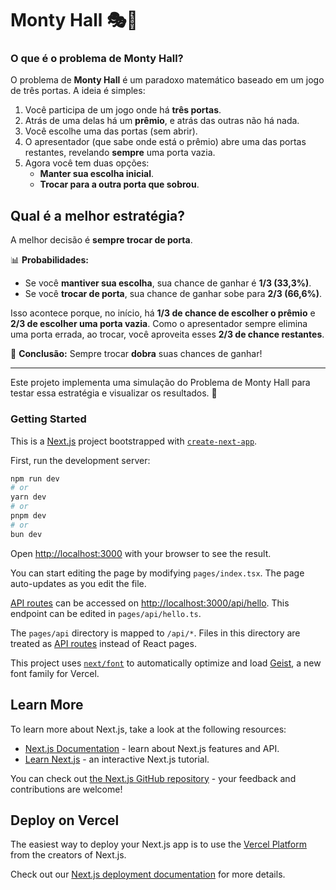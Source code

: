 # Monty Hall 🎭🚪

### O que é o problema de Monty Hall?

O problema de **Monty Hall** é um paradoxo matemático baseado em um jogo de três portas. A ideia é simples:

1. Você participa de um jogo onde há **três portas**.
2. Atrás de uma delas há um **prêmio**, e atrás das outras não há nada.
3. Você escolhe uma das portas (sem abrir).
4. O apresentador (que sabe onde está o prêmio) abre uma das portas restantes, revelando **sempre** uma porta vazia.
5. Agora você tem duas opções:
   - **Manter sua escolha inicial**.
   - **Trocar para a outra porta que sobrou**.

## Qual é a melhor estratégia?

A melhor decisão é **sempre trocar de porta**.

📊 **Probabilidades:**
- Se você **mantiver sua escolha**, sua chance de ganhar é **1/3 (33,3%)**.
- Se você **trocar de porta**, sua chance de ganhar sobe para **2/3 (66,6%)**.

Isso acontece porque, no início, há **1/3 de chance de escolher o prêmio** e **2/3 de escolher uma porta vazia**. Como o apresentador sempre elimina uma porta errada, ao trocar, você aproveita esses **2/3 de chance restantes**.

🎯 **Conclusão:** Sempre trocar **dobra** suas chances de ganhar!

---

Este projeto implementa uma simulação do Problema de Monty Hall para testar essa estratégia e visualizar os resultados. 🚀


### Getting Started

This is a [Next.js](https://nextjs.org) project bootstrapped with [`create-next-app`](https://nextjs.org/docs/pages/api-reference/create-next-app).

First, run the development server:

```bash
npm run dev
# or
yarn dev
# or
pnpm dev
# or
bun dev
```

Open [http://localhost:3000](http://localhost:3000) with your browser to see the result.

You can start editing the page by modifying `pages/index.tsx`. The page auto-updates as you edit the file.

[API routes](https://nextjs.org/docs/pages/building-your-application/routing/api-routes) can be accessed on [http://localhost:3000/api/hello](http://localhost:3000/api/hello). This endpoint can be edited in `pages/api/hello.ts`.

The `pages/api` directory is mapped to `/api/*`. Files in this directory are treated as [API routes](https://nextjs.org/docs/pages/building-your-application/routing/api-routes) instead of React pages.

This project uses [`next/font`](https://nextjs.org/docs/pages/building-your-application/optimizing/fonts) to automatically optimize and load [Geist](https://vercel.com/font), a new font family for Vercel.

## Learn More

To learn more about Next.js, take a look at the following resources:

- [Next.js Documentation](https://nextjs.org/docs) - learn about Next.js features and API.
- [Learn Next.js](https://nextjs.org/learn-pages-router) - an interactive Next.js tutorial.

You can check out [the Next.js GitHub repository](https://github.com/vercel/next.js) - your feedback and contributions are welcome!

## Deploy on Vercel

The easiest way to deploy your Next.js app is to use the [Vercel Platform](https://vercel.com/new?utm_medium=default-template&filter=next.js&utm_source=create-next-app&utm_campaign=create-next-app-readme) from the creators of Next.js.

Check out our [Next.js deployment documentation](https://nextjs.org/docs/pages/building-your-application/deploying) for more details.